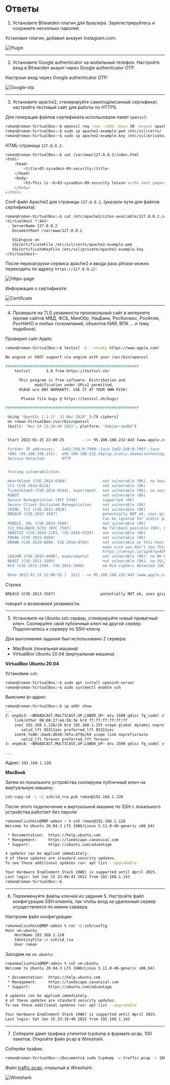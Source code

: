 # Ответы 

1. Установите Bitwarden плагин для браузера. Зарегестрируйтесь и сохраните несколько паролей.

Установил плагин, добавил аккаунт Instagram.com:

![Plugin](img/plugin.png)

---

2. Установите Google authenticator на мобильный телефон. Настройте вход в Bitwarden акаунт через Google authenticator OTP.

Настроил вход через Google authenticator OTP:

![Google-otp](img/google-otp.png)

---

3. Установите apache2, сгенерируйте самоподписанный сертификат, настройте тестовый сайт для работы по HTTPS.

Для генерации файлов сертификата использовали пакет `openssl`: 

```bash
roman@roman-VirtualBox:~$ openssl req -new -x509 -days 30 -keyout apache2-example.key -out sapache2-example.pem
roman@roman-VirtualBox:~$ sudo cp apache2-example.pem /etc/ssl/certs/
roman@roman-VirtualBox:~$ sudo cp apache2-example.key /etc/ssl/private/
```

HTML-страница `127.0.0.2`:

```bash
roman@roman-VirtualBox:~$ cat /var/www/127.0.0.2/index.html 
<html>
	<head>
		<title>03-sysadmin-09-security</title>
	</head>
	<body>
		<h1>This is <b>03-sysadmin-09-security lesson's</b> test page</h1>
	</body>
</html>
```

Conf-файл Apache2 для страницы `127.0.0.2`, (указали пути для файлов сертификата):

```bash
roman@roman-VirtualBox:~$ cat /etc/apache2/sites-available/127.0.0.2.conf 
<VirtualHost *:443>
   ServerName 127.0.0.2
   DocumentRoot /var/www/127.0.0.2

   SSLEngine on
   SSLCertificateFile /etc/ssl/certs/apache2-example.pem
   SSLCertificateKeyFile /etc/ssl/private/apache2-example.key
</VirtualHost>
```

После перезагрузки сервиса apache2 и ввода pass phrase можно переходить по адресу `https://127.0.0.2/`: 

![Https-page](img/https-page.png)

Информация о сертификате:

![Certificate](img/certificate.png)

---

4. Проверьте на TLS уязвимости произвольный сайт в интернете (кроме сайтов МВД, ФСБ, МинОбр, НацБанк, РосКосмос, РосАтом, РосНАНО и любых госкомпаний, объектов КИИ, ВПК ... и тому подобное).

Проверил сайт Apple:

```bash
roman@roman-VirtualBox:~$ testssl -U --sneaky https://www.apple.com/

No engine or GOST support via engine with your /usr/bin/openssl

###########################################################
    testssl       3.0 from https://testssl.sh/

      This program is free software. Distribution and
             modification under GPLv2 permitted.
      USAGE w/o ANY WARRANTY. USE IT AT YOUR OWN RISK!

       Please file bugs @ https://testssl.sh/bugs/

###########################################################

 Using "OpenSSL 1.1.1f  31 Mar 2020" [~79 ciphers]
 on roman-VirtualBox:/usr/bin/openssl
 (built: "Nov 24 13:20:48 2021", platform: "debian-amd64")


 Start 2022-01-15 22:00:25        -->> 95.100.188.232:443 (www.apple.com) <<--

 Further IP addresses:   2a02:2d8:0:7999::1aca 2a02:2d8:0:798f::1aca 
 rDNS (95.100.188.232):  a95-100-188-232.deploy.static.akamaitechnologies.com.
 Service detected:       HTTP


 Testing vulnerabilities 

 Heartbleed (CVE-2014-0160)                not vulnerable (OK), no heartbeat extension
 CCS (CVE-2014-0224)                       not vulnerable (OK)
 Ticketbleed (CVE-2016-9244), experiment.  not vulnerable (OK), no session tickets
 ROBOT                                     not vulnerable (OK)
 Secure Renegotiation (RFC 5746)           supported (OK)
 Secure Client-Initiated Renegotiation     not vulnerable (OK)
 CRIME, TLS (CVE-2012-4929)                not vulnerable (OK)
 BREACH (CVE-2013-3587)                    potentially NOT ok, uses gzip HTTP compression. - only supplied "/" tested
                                           Can be ignored for static pages or if no secrets in the page
 POODLE, SSL (CVE-2014-3566)               not vulnerable (OK)
 TLS_FALLBACK_SCSV (RFC 7507)              No fallback possible (OK), no protocol below TLS 1.2 offered
 SWEET32 (CVE-2016-2183, CVE-2016-6329)    not vulnerable (OK)
 FREAK (CVE-2015-0204)                     not vulnerable (OK)
 DROWN (CVE-2016-0800, CVE-2016-0703)      not vulnerable on this host and port (OK)
                                           make sure you don't use this certificate elsewhere with SSLv2 enabled services
                                           https://censys.io/ipv4?q=A5F17AFA5F0B3D7AD316BE87550327BC17B8F176CC83E81BD3D3FDB0E1DE3DA4 could help you to find out
 LOGJAM (CVE-2015-4000), experimental      not vulnerable (OK): no DH EXPORT ciphers, no DH key detected with <= TLS 1.2
 BEAST (CVE-2011-3389)                     not vulnerable (OK), no SSL3 or TLS1 LUCKY13 (CVE-2013-0169), experimental     potentially VULNERABLE, uses cipher block chaining (CBC) ciphers with TLS. Check patches
 RC4 (CVE-2013-2566, CVE-2015-2808)        no RC4 ciphers detected (OK)

 Done 2022-01-15 22:00:55 [  32s] -->> 95.100.188.232:443 (www.apple.com) <<--
```

Строка 

```bash
BREACH (CVE-2013-3587)                    potentially NOT ok, uses gzip HTTP compression. - only supplied "/" tested
```

говорит о возможной уязвимости.

---

5. Установите на Ubuntu ssh сервер, сгенерируйте новый приватный ключ. Скопируйте свой публичный ключ на другой сервер. Подключитесь к серверу по SSH-ключу.

Для выполнения задания был использовано 2 сервера:
- MacBook (локальная машина)
- VirtualBox Ubuntu 20.04 (виртуальная машина)

**VirtualBox Ubuntu 20.04**

Установим `ssh`:

```bash
roman@roman-VirtualBox:~$ sudo apt install openssh-server
roman@roman-VirtualBox:~$ sudo systemctl enable ssh
```

Выясним ip–адрес:

```bash
roman@roman-VirtualBox:~$ ip addr show
...
2: enp0s3: <BROADCAST,MULTICAST,UP,LOWER_UP> mtu 1500 qdisc fq_codel state UP group default qlen 1000
    link/ether 08:00:27:e6:5b:3e brd ff:ff:ff:ff:ff:ff
    inet 192.168.1.128/24 brd 192.168.1.255 scope global dynamic noprefixroute enp0s3
       valid_lft 85311sec preferred_lft 85311sec
    inet6 fe80::daeb:db58:7dfa:d79e/64 scope link noprefixroute 
       valid_lft forever preferred_lft forever
3: enp0s8: <BROADCAST,MULTICAST,UP,LOWER_UP> mtu 1500 qdisc fq_codel state UP group default qlen 1000

...
```

Адрес: `192.168.1.128`.

**MacBook**

Затем из локального устройства скопируем публичный ключ на виртуальную машину:

```bash
ssh-copy-id -i ~/.ssh/id_rsa.pub roman@192.168.1.128
```

После этого подключение к виртуальной машине по SSH с локального устройства работает без пароля:

```bash
romanmaliushkin@MBP-admin ~ % ssh roman@192.168.1.128
Welcome to Ubuntu 20.04.3 LTS (GNU/Linux 5.11.0-46-generic x86_64)

 * Documentation:  https://help.ubuntu.com
 * Management:     https://landscape.canonical.com
 * Support:        https://ubuntu.com/advantage

4 updates can be applied immediately.
4 of these updates are standard security updates.
To see these additional updates run: apt list --upgradable

Your Hardware Enablement Stack (HWE) is supported until April 2025.
Last login: Sat Jan 15 23:04:41 2022 from 192.168.1.143
roman@roman-VirtualBox:~$
```

--- 

6. Переименуйте файлы ключей из задания 5. Настройте файл конфигурации SSH клиента, так чтобы вход на удаленный сервер осуществлялся по имени сервера.

Настроим файл конфигурации:

```bash
romanmaliushkin@MBP-admin % cat ~/.ssh/config
Host vm-ubuntu
	HostName 192.168.1.128
	IdentityFile ~/.ssh/id_rsa
	User roman
```

Заходим на `vm-ubuntu`:

```bash
romanmaliushkin@MBP-admin % ssh vm-ubuntu
Welcome to Ubuntu 20.04.3 LTS (GNU/Linux 5.11.0-46-generic x86_64)

 * Documentation:  https://help.ubuntu.com
 * Management:     https://landscape.canonical.com
 * Support:        https://ubuntu.com/advantage

4 updates can be applied immediately.
4 of these updates are standard security updates.
To see these additional updates run: apt list --upgradable

Your Hardware Enablement Stack (HWE) is supported until April 2025.
Last login: Sat Jan 15 23:16:40 2022 from 192.168.1.143
```

---

7. Соберите дамп трафика утилитой tcpdump в формате pcap, 100 пакетов. Откройте файл pcap в Wireshark.

Соберём трафик:

```bash
roman@roman-VirtualBox:~/Documents$ sudo tcpdump -w traffic.pcap -c 100
```

Файл [traffic.pcap](traffic.pcap), открытый в Wireshark:

![Wireshark](img/wireshark.png)